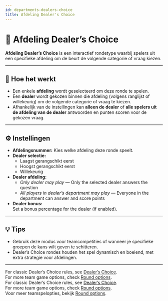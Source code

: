 ```yaml
---
id: departments-dealers-choice
title: Afdeling Dealer's Choice
---
```


# 🏢 Afdeling Dealer’s Choice

**Afdeling Dealer’s Choice** is een interactief rondetype waarbij spelers uit een specifieke afdeling om de beurt de volgende categorie of vraag kiezen.

---

## 📝 Hoe het werkt

- Een enkele **afdeling** wordt geselecteerd om deze ronde te spelen.
- Een **dealer** wordt gekozen binnen die afdeling (volgens ranglijst of willekeurig) om de volgende categorie of vraag te kiezen.
- Afhankelijk van de instellingen kan **alleen de dealer** of **alle spelers uit de afdeling van de dealer** antwoorden en punten scoren voor de gekozen vraag.

---

## ⚙️ Instellingen

- **Afdelingsnummer:** Kies welke afdeling deze ronde speelt.
- **Dealer selectie:**
  - Laagst gerangschikt eerst
  - Hoogst gerangschikt eerst
  - Willekeurig
- **Dealer afdeling:**
  - _Only dealer may play_ — Only the selected dealer answers the question
  - _All players in dealer’s department may play_ — Everyone in the department can answer and score points
- **Dealer bonus:**\
  Set a bonus percentage for the dealer (if enabled).

---

## 💡 Tips

- Gebruik deze modus voor teamcompetities of wanneer je specifieke groepen de kans wilt geven te schitteren.
- Dealer’s Choice rondes houden het spel dynamisch en boeiend, met extra strategie voor afdelingen.

---

For classic Dealer’s Choice rules, see [Dealer’s Choice](024-dealers-choice.md).\
For more team game options, check [Round options](../editor/008-round-options.md).\
For classic Dealer’s Choice rules, see [Dealer’s Choice](024-dealers-choice.md).\
For more team game options, check [Round options](../editor/008-round-options.md).\
Voor meer teamspelopties, bekijk [Round options](../editor/008-round-options.md).
